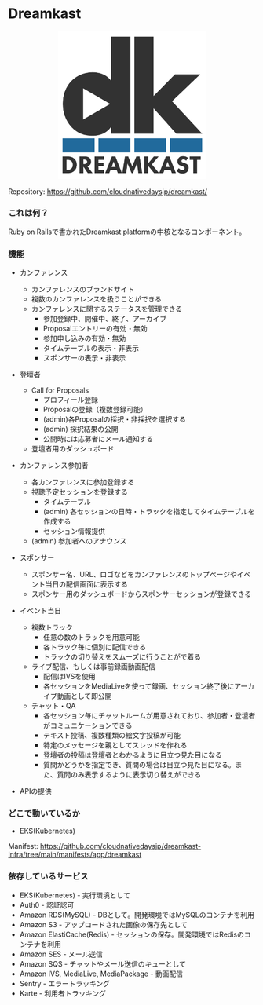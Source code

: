 Dreamkast
=========

<div align="center">
<img src="images/dreamkast.png" width="300">
</div>

Repository: https://github.com/cloudnativedaysjp/dreamkast/

### これは何？

Ruby on Railsで書かれたDreamkast platformの中核となるコンポーネント。


### 機能

- カンファレンス
  - カンファレンスのブランドサイト
  - 複数のカンファレンスを扱うことができる
  - カンファレンスに関するステータスを管理できる
    - 参加登録中、開催中、終了、アーカイブ
    - Proposalエントリーの有効・無効
    - 参加申し込みの有効・無効
    - タイムテーブルの表示・非表示
    - スポンサーの表示・非表示

- 登壇者
  - Call for Proposals
    - プロフィール登録
    - Proposalの登録（複数登録可能）
    - (admin)各Proposalの採択・非採択を選択する
    - (admin) 採択結果の公開
    - 公開時には応募者にメール通知する
  - 登壇者用のダッシュボード

- カンファレンス参加者
  - 各カンファレンスに参加登録する
  - 視聴予定セッションを登録する
    - タイムテーブル
    - (admin) 各セッションの日時・トラックを指定してタイムテーブルを作成する
    - セッション情報提供
  - (admin) 参加者へのアナウンス

- スポンサー
  - スポンサー名、URL、ロゴなどをカンファレンスのトップページやイベント当日の配信画面に表示する
  - スポンサー用のダッシュボードからスポンサーセッションが登録できる

- イベント当日
  - 複数トラック
    - 任意の数のトラックを用意可能
    - 各トラック毎に個別に配信できる
    - トラックの切り替えをスムーズに行うことがで着る
  - ライブ配信、もしくは事前録画動画配信
    - 配信はIVSを使用
    - 各セッションをMediaLiveを使って録画、セッション終了後にアーカイブ動画として即公開
  - チャット・QA
    - 各セッション毎にチャットルームが用意されており、参加者・登壇者がコミュニケーションできる
    - テキスト投稿、複数種類の絵文字投稿が可能
    - 特定のメッセージを親としてスレッドを作れる
    - 登壇者の投稿は登壇者とわかるように目立つ見た目になる
    - 質問かどうかを指定でき、質問の場合は目立つ見た目になる。また、質問のみ表示するように表示切り替えができる
- APIの提供

### どこで動いているか

- EKS(Kubernetes)

Manifest: https://github.com/cloudnativedaysjp/dreamkast-infra/tree/main/manifests/app/dreamkast

### 依存しているサービス

- EKS(Kubernetes) - 実行環境として
- Auth0 - 認証認可
- Amazon RDS(MySQL) - DBとして。開発環境ではMySQLのコンテナを利用
- Amazon S3 - アップロードされた画像の保存先として
- Amazon ElastiCache(Redis) - セッションの保存。開発環境ではRedisのコンテナを利用
- Amazon SES - メール送信
- Amazon SQS - チャットやメール送信のキューとして
- Amazon IVS, MediaLive, MediaPackage - 動画配信
- Sentry - エラートラッキング
- Karte - 利用者トラッキング